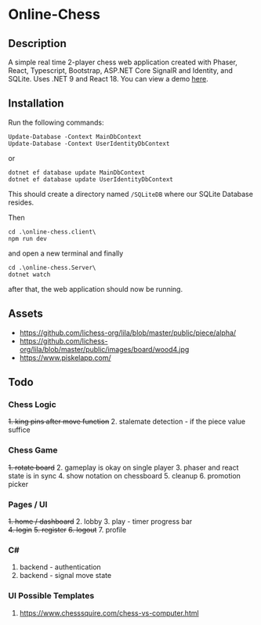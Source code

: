 # Online-Chess

## Description
A simple real time 2-player chess web application created with Phaser, React, Typescript, Bootstrap, ASP.NET Core SignalR and Identity, and SQLite. Uses .NET 9 and React 18.
You can view a demo [here](https://github.com/nashie1004/online-chess).

## Installation

Run the following commands:
```
Update-Database -Context MainDbContext
Update-Database -Context UserIdentityDbContext
```
or
```
dotnet ef database update MainDbContext
dotnet ef database update UserIdentityDbContext
```
This should create a directory named `/SQLiteDB` where our SQLite Database resides.

Then
```
cd .\online-chess.client\
npm run dev
```
and open a new terminal and finally
```
cd .\online-chess.Server\
dotnet watch
```
after that, the web application should now be running.

## Assets 
- https://github.com/lichess-org/lila/blob/master/public/piece/alpha/
- https://github.com/lichess-org/lila/blob/master/public/images/board/wood4.jpg
- https://www.piskelapp.com/

## Todo

### Chess Logic
~~1. king pins after move function~~
2. stalemate detection - if the piece value suffice

### Chess Game
~~1. rotate board~~
2. gameplay is okay on single player
3. phaser and react state is in sync
4. show notation on chessboard 
5. cleanup
6. promotion picker

### Pages / UI
~~1. home / dashboard~~
2. lobby 
3. play - timer progress bar  
~~4. login~~
~~5. register~~
~~6. logout~~
7. profile

### C#
1. backend - authentication
2. backend - signal move state

### UI Possible Templates
1. https://www.chesssquire.com/chess-vs-computer.html